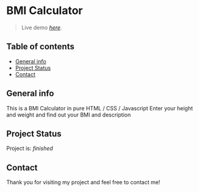 # BMI Calculator

> Live demo [_here_](https://greg88pl.github.io/BMI-Calculator/).

## Table of contents
* [General info](#general-info)
* [Project Status](#project-status)
* [Contact](#contact)


## General info
This is a BMI Calculator in pure HTML / CSS / Javascript
Enter your height and weight and find out your BMI and description


## Project Status
Project is: _finished_


## Contact
Thank you for visiting my project and feel free to contact me!
